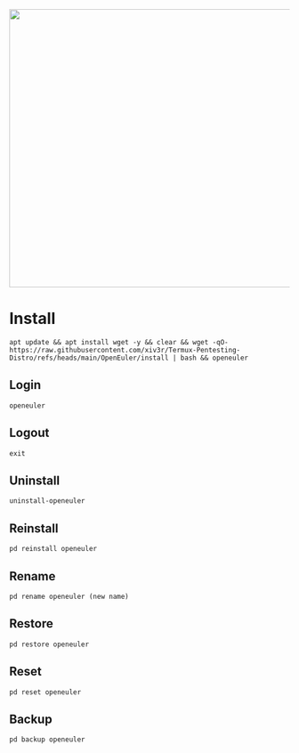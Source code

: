 <img width="800" height="500" src="https://github.com/xiv3r/Termux-Pentesting-Distro/blob/main/OpenEuler/openeuler.png">

# Install
```
apt update && apt install wget -y && clear && wget -qO- https://raw.githubusercontent.com/xiv3r/Termux-Pentesting-Distro/refs/heads/main/OpenEuler/install | bash && openeuler
```
## Login
```
openeuler
```
## Logout
```
exit
```
## Uninstall
```
uninstall-openeuler
```
## Reinstall
```
pd reinstall openeuler
```
## Rename
```
pd rename openeuler (new name)
```
## Restore
```
pd restore openeuler
```
## Reset 
```
pd reset openeuler
```
## Backup 
```
pd backup openeuler
```

